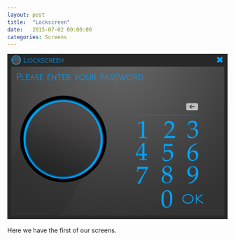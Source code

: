 ```yaml
---
layout: post
title:  "Lockscreen"
date:   2015-07-02 00:00:00
categories: Screens
---
```

![Lock Screen](/assets/LockScreen.png)

Here we have the first of our screens. 
